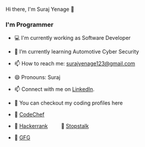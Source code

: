  Hi there, I'm Suraj Yenage 👋
 
 <h3>I'm  Programmer </h3>
 
- 💻 I'm currently working as Software Developer
- 🌱 I’m currently learning Automotive Cyber Security 
- 📫 How to reach me: surajyenage123@gmail.com
- 😄 Pronouns: Suraj

- 📫 Connect with me on [LinkedIn][3].
- :gem: You can checkout my coding profiles here
- :beginner: [CodeChef][6] 
- :beginner: [Hackerrank][7]  &ensp; &ensp;  :beginner: [Stopstalk][8] 
- :beginner: [GFG][9]   &ensp; &ensp; &ensp; &ensp; &ensp;&ensp;&ensp; 

[1]: https://twitter.com/SurajYenage
[3]: https://www.linkedin.com/in/surajyenage46/
[6]: https://www.codechef.com/users/arceus_46
[7]: https://www.hackerrank.com/__arceus__?hr_r=1
[8]: https://www.stopstalk.com/user/profile/arceus
[9]: https://auth.geeksforgeeks.org/user/yenage11807774/practice/

